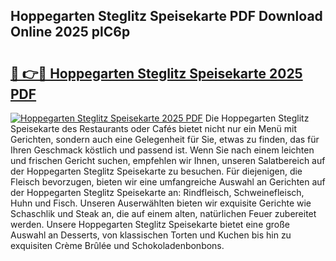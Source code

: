 ## Hoppegarten Steglitz Speisekarte PDF Download Online 2025 plC6p

# <h2><a href="http://gcc9xp7.nevu.top/?p=Hoppegarten+Steglitz+Speisekarte">🔗 👉🔴 Hoppegarten Steglitz Speisekarte 2025 PDF</a></h2>

[![Hoppegarten Steglitz Speisekarte 2025 PDF](https://i.imgur.com/dBaPXMq.png)](http://gcc9xp7.nevu.top/?p=Hoppegarten+Steglitz+Speisekarte)
Die Hoppegarten Steglitz Speisekarte des Restaurants oder Cafés bietet nicht nur ein Menü mit Gerichten, sondern auch eine Gelegenheit für Sie, etwas zu finden, das für Ihren Geschmack köstlich und passend ist. Wenn Sie nach einem leichten und frischen Gericht suchen, empfehlen wir Ihnen, unseren Salatbereich auf der Hoppegarten Steglitz Speisekarte zu besuchen. Für diejenigen, die Fleisch bevorzugen, bieten wir eine umfangreiche Auswahl an Gerichten auf der Hoppegarten Steglitz Speisekarte an: Rindfleisch, Schweinefleisch, Huhn und Fisch. Unseren Auserwählten bieten wir exquisite Gerichte wie Schaschlik und Steak an, die auf einem alten, natürlichen Feuer zubereitet werden. Unsere Hoppegarten Steglitz Speisekarte bietet eine große Auswahl an Desserts, von klassischen Torten und Kuchen bis hin zu exquisiten Crème Brûlée und Schokoladenbonbons.
